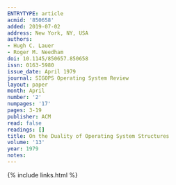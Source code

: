 ```yaml
---
ENTRYTYPE: article
acmid: '850658'
added: 2019-07-02
address: New York, NY, USA
authors:
- Hugh C. Lauer
- Roger M. Needham
doi: 10.1145/850657.850658
issn: 0163-5980
issue_date: April 1979
journal: SIGOPS Operating System Review
layout: paper
month: April
number: '2'
numpages: '17'
pages: 3-19
publisher: ACM
read: false
readings: []
title: On the Duality of Operating System Structures
volume: '13'
year: 1979
notes:
---
```

{% include links.html %}
